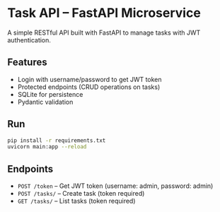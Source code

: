 # Task API – FastAPI Microservice

A simple RESTful API built with FastAPI to manage tasks with JWT authentication.

## Features
- Login with username/password to get JWT token
- Protected endpoints (CRUD operations on tasks)
- SQLite for persistence
- Pydantic validation

## Run

```bash
pip install -r requirements.txt
uvicorn main:app --reload
```

## Endpoints

- `POST /token` – Get JWT token (username: admin, password: admin)
- `POST /tasks/` – Create task (token required)
- `GET /tasks/` – List tasks (token required)
